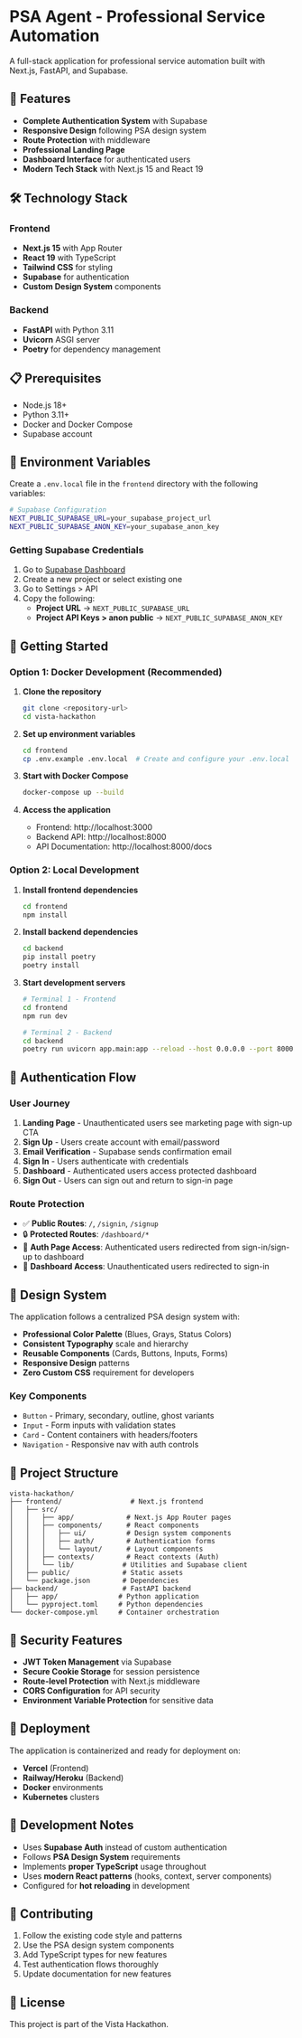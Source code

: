 # PSA Agent - Professional Service Automation

A full-stack application for professional service automation built with Next.js, FastAPI, and Supabase.

## 🚀 Features

- **Complete Authentication System** with Supabase
- **Responsive Design** following PSA design system
- **Route Protection** with middleware
- **Professional Landing Page** 
- **Dashboard Interface** for authenticated users
- **Modern Tech Stack** with Next.js 15 and React 19

## 🛠️ Technology Stack

### Frontend
- **Next.js 15** with App Router
- **React 19** with TypeScript
- **Tailwind CSS** for styling
- **Supabase** for authentication
- **Custom Design System** components

### Backend
- **FastAPI** with Python 3.11
- **Uvicorn** ASGI server
- **Poetry** for dependency management

## 📋 Prerequisites

- Node.js 18+ 
- Python 3.11+
- Docker and Docker Compose
- Supabase account

## 🔧 Environment Variables

Create a `.env.local` file in the `frontend` directory with the following variables:

```bash
# Supabase Configuration
NEXT_PUBLIC_SUPABASE_URL=your_supabase_project_url
NEXT_PUBLIC_SUPABASE_ANON_KEY=your_supabase_anon_key
```

### Getting Supabase Credentials

1. Go to [Supabase Dashboard](https://supabase.com/dashboard)
2. Create a new project or select existing one
3. Go to Settings > API
4. Copy the following:
   - **Project URL** → `NEXT_PUBLIC_SUPABASE_URL`
   - **Project API Keys > anon public** → `NEXT_PUBLIC_SUPABASE_ANON_KEY`

## 🚀 Getting Started

### Option 1: Docker Development (Recommended)

1. **Clone the repository**
   ```bash
   git clone <repository-url>
   cd vista-hackathon
   ```

2. **Set up environment variables**
   ```bash
   cd frontend
   cp .env.example .env.local  # Create and configure your .env.local
   ```

3. **Start with Docker Compose**
   ```bash
   docker-compose up --build
   ```

4. **Access the application**
   - Frontend: http://localhost:3000
   - Backend API: http://localhost:8000
   - API Documentation: http://localhost:8000/docs

### Option 2: Local Development

1. **Install frontend dependencies**
   ```bash
   cd frontend
   npm install
   ```

2. **Install backend dependencies**
   ```bash
   cd backend
   pip install poetry
   poetry install
   ```

3. **Start development servers**
   ```bash
   # Terminal 1 - Frontend
   cd frontend
   npm run dev

   # Terminal 2 - Backend  
   cd backend
   poetry run uvicorn app.main:app --reload --host 0.0.0.0 --port 8000
   ```

## 🎯 Authentication Flow

### User Journey
1. **Landing Page** - Unauthenticated users see marketing page with sign-up CTA
2. **Sign Up** - Users create account with email/password
3. **Email Verification** - Supabase sends confirmation email
4. **Sign In** - Users authenticate with credentials
5. **Dashboard** - Authenticated users access protected dashboard
6. **Sign Out** - Users can sign out and return to sign-in page

### Route Protection
- ✅ **Public Routes**: `/`, `/signin`, `/signup`
- 🔒 **Protected Routes**: `/dashboard/*`
- 🚫 **Auth Page Access**: Authenticated users redirected from sign-in/sign-up to dashboard
- 🚫 **Dashboard Access**: Unauthenticated users redirected to sign-in

## 🎨 Design System

The application follows a centralized PSA design system with:

- **Professional Color Palette** (Blues, Grays, Status Colors)
- **Consistent Typography** scale and hierarchy
- **Reusable Components** (Cards, Buttons, Inputs, Forms)
- **Responsive Design** patterns
- **Zero Custom CSS** requirement for developers

### Key Components
- `Button` - Primary, secondary, outline, ghost variants
- `Input` - Form inputs with validation states
- `Card` - Content containers with headers/footers
- `Navigation` - Responsive nav with auth controls

## 📁 Project Structure

```
vista-hackathon/
├── frontend/                 # Next.js frontend
│   ├── src/
│   │   ├── app/             # Next.js App Router pages
│   │   ├── components/      # React components
│   │   │   ├── ui/          # Design system components
│   │   │   ├── auth/        # Authentication forms
│   │   │   └── layout/      # Layout components
│   │   ├── contexts/        # React contexts (Auth)
│   │   └── lib/            # Utilities and Supabase client
│   ├── public/             # Static assets
│   └── package.json        # Dependencies
├── backend/                # FastAPI backend
│   ├── app/               # Python application
│   └── pyproject.toml     # Python dependencies
└── docker-compose.yml     # Container orchestration
```

## 🔐 Security Features

- **JWT Token Management** via Supabase
- **Secure Cookie Storage** for session persistence
- **Route-level Protection** with Next.js middleware
- **CORS Configuration** for API security
- **Environment Variable Protection** for sensitive data

## 🚀 Deployment

The application is containerized and ready for deployment on:

- **Vercel** (Frontend)
- **Railway/Heroku** (Backend)
- **Docker** environments
- **Kubernetes** clusters

## 📝 Development Notes

- Uses **Supabase Auth** instead of custom authentication
- Follows **PSA Design System** requirements
- Implements **proper TypeScript** usage throughout
- Uses **modern React patterns** (hooks, context, server components)
- Configured for **hot reloading** in development

## 🤝 Contributing

1. Follow the existing code style and patterns
2. Use the PSA design system components
3. Add TypeScript types for new features
4. Test authentication flows thoroughly
5. Update documentation for new features

## 📄 License

This project is part of the Vista Hackathon. 